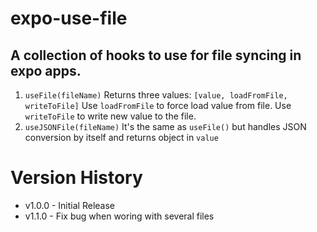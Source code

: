 # expo-use-file

## A collection of hooks to use for file syncing in expo apps. 

1. `useFile(fileName)` 
Returns three values: 
`[value, loadFromFile, writeToFile]`
Use `loadFromFile` to force load value from file. Use `writeToFile` to write new value to the file. 
2. `useJSONFile(fileName)`
It's the same as `useFile()` but handles JSON conversion by itself and returns object in `value`

# Version History 
- v1.0.0 - Initial Release 
- v1.1.0 - Fix bug when woring with several files
